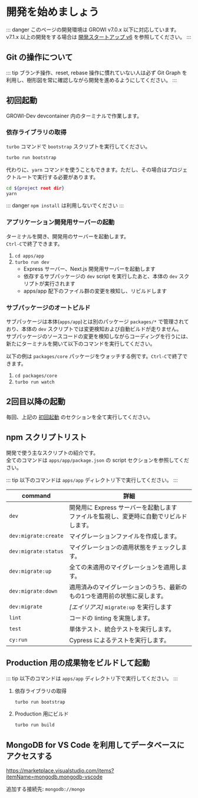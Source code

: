 # 開発を始めましょう

::: danger
このページの開発環境は GROWI v7.0.x 以下に対応しています。
v7.1.x 以上の開発をする場合は [開発スタートアップ v6](../startup-v6/dev-env.html) を参照してください。
:::

## Git の操作について

::: tip
ブランチ操作、reset, rebase 操作に慣れていない人は必ず Git Graph を利用し、樹形図を常に確認しながら開発を進めるようにしてください。
:::

## 初回起動

GROWI-Dev devcontainer 内のターミナルで作業します。

### 依存ライブラリの取得

`turbo` コマンドで `bootstrap` スクリプトを実行してください。

``` bash
turbo run bootstrap
```

代わりに、`yarn` コマンドを使うこともできます。ただし、その場合はプロジェクトルートで実行する必要があります。

``` bash
cd ${project root dir}
yarn
```

::: danger
`npm install` は利用しないでください
:::


### アプリケーション開発用サーバーの起動

ターミナルを開き、開発用のサーバーを起動します。  
`Ctrl-C`で終了できます。

1. `cd apps/app`
1. `turbo run dev`
   - Express サーバー、Next.js 開発用サーバーを起動します
   - 依存するサブパッケージの `dev` script を実行したあと、本体の `dev` スクリプトが実行されます
   - apps/app 配下のファイル群の変更を検知し、リビルドします

### サブパッケージのオートビルド

サブパッケージは本体(`apps/app`)とは別のパッケージ `packages/*` で管理されており、本体の `dev` スクリプトでは変更検知および自動ビルドが走りません。  
サブパッケージのソースコードの変更を検知しながらコーディングを行うには、新たにターミナルを開いて以下のコマンドを実行してください。  

以下の例は `packages/core` パッケージをウォッチする例です。`Ctrl-C`で終了できます。

1. `cd packages/core`
1. `turbo run watch`


## 2回目以降の起動

毎回、上記の [初回起動](#初回起動) のセクションを全て実行してください。

## npm スクリプトリスト

開発で使う主なスクリプトの紹介です。  
全てのコマンドは `apps/app/package.json` の script セクションを参照してください。

::: tip
以下のコマンドは `apps/app` ディレクトリ下で実行してください。
:::

|command|詳細|
|--|--|
|`dev`|開発用に Express サーバーを起動します<br>ファイルを監視し、変更時に自動でリビルドします。|
|`dev:migrate:create`|マイグレーションファイルを作成します。|
|`dev:migrate:status`|マイグレーションの適用状態をチェックします。|
|`dev:migrate:up`|全ての未適用のマイグレーションを適用します。|
|`dev:migrate:down`|適用済みのマイグレーションのうち、最新のもの1つを適用前の状態に戻します。|
|`dev:migrate`|*[エイリアス]* `migrate:up` を実行します|
|`lint`|コードの linting を実施します。|
|`test`|単体テスト、統合テストを実行します。|
|`cy:run`|Cypress によるテストを実行します。|


## Production 用の成果物をビルドして起動

::: tip
以下のコマンドは `apps/app` ディレクトリ下で実行してください。
:::

1. 依存ライブラリの取得

    ``` bash
    turbo run bootstrap
    ```

1. Production 用にビルド

    ```bash
    turbo run build
    ```


## MongoDB for VS Code を利用してデータベースにアクセスする

<https://marketplace.visualstudio.com/items?itemName=mongodb.mongodb-vscode>

追加する接続先: `mongodb://mongo`

